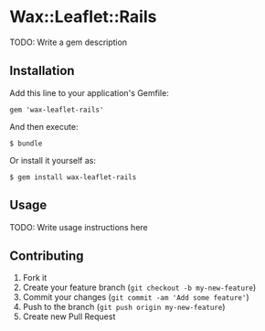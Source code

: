 # Wax::Leaflet::Rails

TODO: Write a gem description

## Installation

Add this line to your application's Gemfile:

    gem 'wax-leaflet-rails'

And then execute:

    $ bundle

Or install it yourself as:

    $ gem install wax-leaflet-rails

## Usage

TODO: Write usage instructions here

## Contributing

1. Fork it
2. Create your feature branch (`git checkout -b my-new-feature`)
3. Commit your changes (`git commit -am 'Add some feature'`)
4. Push to the branch (`git push origin my-new-feature`)
5. Create new Pull Request
